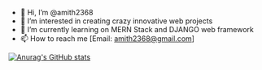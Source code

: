 - 👋 Hi, I’m @amith2368
- 👀 I’m interested in creating crazy innovative web projects
- 🌱 I’m currently learning on MERN Stack and DJANGO web framework
- 📫 How to reach me [Email: amith2368@gmail.com]

<!---
amith2368/amith2368 is a ✨ special ✨ repository because its `README.md` (this file) appears on your GitHub profile.
You can click the Preview link to take a look at your changes.
--->

[![Anurag's GitHub stats](https://github-readme-stats.vercel.app/api?username=amith2368)](https://github.com/anuraghazra/github-readme-stats)
